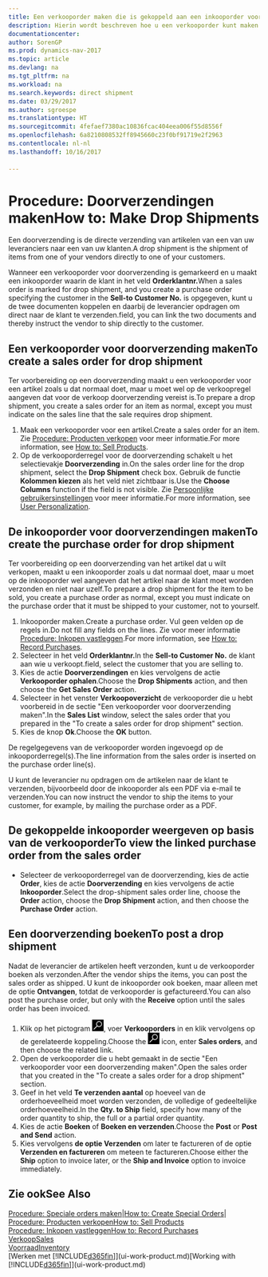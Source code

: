 ```yaml
---
title: Een verkooporder maken die is gekoppeld aan een inkooporder voor een directe verzending
description: Hierin wordt beschreven hoe u een verkooporder kunt maken die is gekoppeld aan een inkooporder om verzending direct van de leverancier naar de klant mogelijk te maken.
documentationcenter: 
author: SorenGP
ms.prod: dynamics-nav-2017
ms.topic: article
ms.devlang: na
ms.tgt_pltfrm: na
ms.workload: na
ms.search.keywords: direct shipment
ms.date: 03/29/2017
ms.author: sgroespe
ms.translationtype: HT
ms.sourcegitcommit: 4fefaef7380ac10836fcac404eea006f55d8556f
ms.openlocfilehash: 6a8210808532ff8945660c23f0bf91719e2f2963
ms.contentlocale: nl-nl
ms.lasthandoff: 10/16/2017

---
```

# <a name="how-to-make-drop-shipments"></a><span data-ttu-id="06de9-103">Procedure: Doorverzendingen maken</span><span class="sxs-lookup"><span data-stu-id="06de9-103">How to: Make Drop Shipments</span></span>
<span data-ttu-id="06de9-104">Een doorverzending is de directe verzending van artikelen van een van uw leveranciers naar een van uw klanten.</span><span class="sxs-lookup"><span data-stu-id="06de9-104">A drop shipment is the shipment of items from one of your vendors directly to one of your customers.</span></span>

<span data-ttu-id="06de9-105">Wanneer een verkooporder voor doorverzending is gemarkeerd en u maakt een inkooporder waarin de klant in het veld **Orderklantnr.**</span><span class="sxs-lookup"><span data-stu-id="06de9-105">When a sales order is marked for drop shipment, and you create a purchase order specifying the customer in the **Sell-to Customer No.**</span></span> <span data-ttu-id="06de9-106">is opgegeven, kunt u de twee documenten koppelen en daarbij de leverancier opdragen om direct naar de klant te verzenden.</span><span class="sxs-lookup"><span data-stu-id="06de9-106">field, you can link the two documents and thereby instruct the vendor to ship directly to the customer.</span></span>

## <a name="to-create-a-sales-order-for-drop-shipment"></a><span data-ttu-id="06de9-107">Een verkooporder voor doorverzending maken</span><span class="sxs-lookup"><span data-stu-id="06de9-107">To create a sales order for drop shipment</span></span>
<span data-ttu-id="06de9-108">Ter voorbereiding op een doorverzending maakt u een verkooporder voor een artikel zoals u dat normaal doet, maar u moet wel op de verkoopregel aangeven dat voor de verkoop doorverzending vereist is.</span><span class="sxs-lookup"><span data-stu-id="06de9-108">To prepare a drop shipment, you create a sales order for an item as normal, except you must indicate on the sales line that the sale requires drop shipment.</span></span>

1. <span data-ttu-id="06de9-109">Maak een verkooporder voor een artikel.</span><span class="sxs-lookup"><span data-stu-id="06de9-109">Create a sales order for an item.</span></span> <span data-ttu-id="06de9-110">Zie [Procedure: Producten verkopen](sales-how-sell-products.md) voor meer informatie.</span><span class="sxs-lookup"><span data-stu-id="06de9-110">For more information, see [How to: Sell Products](sales-how-sell-products.md).</span></span>
2. <span data-ttu-id="06de9-111">Op de verkooporderregel voor de doorverzending schakelt u het selectievakje **Doorverzending** in.</span><span class="sxs-lookup"><span data-stu-id="06de9-111">On the sales order line for the drop shipment, select the **Drop Shipment** check box.</span></span> <span data-ttu-id="06de9-112">Gebruik de functie **Kolommen kiezen** als het veld niet zichtbaar is.</span><span class="sxs-lookup"><span data-stu-id="06de9-112">Use the **Choose Columns** function if the field is not visible.</span></span> <span data-ttu-id="06de9-113">Zie [Persoonlijke gebruikersinstellingen](ui-user-personalization.md) voor meer informatie.</span><span class="sxs-lookup"><span data-stu-id="06de9-113">For more information, see [User Personalization](ui-user-personalization.md).</span></span>

## <a name="to-create-the-purchase-order-for-drop-shipment"></a><span data-ttu-id="06de9-114">De inkooporder voor doorverzendingen maken</span><span class="sxs-lookup"><span data-stu-id="06de9-114">To create the purchase order for drop shipment</span></span>
<span data-ttu-id="06de9-115">Ter voorbereiding op een doorverzending van het artikel dat u wilt verkopen, maakt u een inkooporder zoals u dat normaal doet, maar u moet op de inkooporder wel aangeven dat het artikel naar de klant moet worden verzonden en niet naar uzelf.</span><span class="sxs-lookup"><span data-stu-id="06de9-115">To prepare a drop shipment for the item to be sold, you create a purchase order as normal, except you must indicate on the purchase order that it must be shipped to your customer, not to yourself.</span></span>

1. <span data-ttu-id="06de9-116">Inkooporder maken.</span><span class="sxs-lookup"><span data-stu-id="06de9-116">Create a purchase order.</span></span> <span data-ttu-id="06de9-117">Vul geen velden op de regels in.</span><span class="sxs-lookup"><span data-stu-id="06de9-117">Do not fill any fields on the lines.</span></span> <span data-ttu-id="06de9-118">Zie voor meer informatie [Procedure: Inkopen vastleggen](purchasing-how-record-purchases.md).</span><span class="sxs-lookup"><span data-stu-id="06de9-118">For more information, see [How to: Record Purchases](purchasing-how-record-purchases.md).</span></span>
2. <span data-ttu-id="06de9-119">Selecteer in het veld **Orderklantnr.**</span><span class="sxs-lookup"><span data-stu-id="06de9-119">In the **Sell-to Customer No.**</span></span> <span data-ttu-id="06de9-120">de klant aan wie u verkoopt.</span><span class="sxs-lookup"><span data-stu-id="06de9-120">field, select the customer that you are selling to.</span></span>
3. <span data-ttu-id="06de9-121">Kies de actie **Doorverzendingen** en kies vervolgens de actie **Verkooporder ophalen**.</span><span class="sxs-lookup"><span data-stu-id="06de9-121">Choose the **Drop Shipments** action, and then choose the **Get Sales Order** action.</span></span>
4. <span data-ttu-id="06de9-122">Selecteer in het venster **Verkoopoverzicht** de verkooporder die u hebt voorbereid in de sectie "Een verkooporder voor doorverzending maken".</span><span class="sxs-lookup"><span data-stu-id="06de9-122">In the **Sales List** window, select the sales order that you prepared in the "To create a sales order for drop shipment" section.</span></span>
5. <span data-ttu-id="06de9-123">Kies de knop **Ok**.</span><span class="sxs-lookup"><span data-stu-id="06de9-123">Choose the **OK** button.</span></span>

<span data-ttu-id="06de9-124">De regelgegevens van de verkooporder worden ingevoegd op de inkooporderregel(s).</span><span class="sxs-lookup"><span data-stu-id="06de9-124">The line information from the sales order is inserted on the purchase order line(s).</span></span>

<span data-ttu-id="06de9-125">U kunt de leverancier nu opdragen om de artikelen naar de klant te verzenden, bijvoorbeeld door de inkooporder als een PDF via e-mail te verzenden.</span><span class="sxs-lookup"><span data-stu-id="06de9-125">You can now instruct the vendor to ship the items to your customer, for example, by mailing the purchase order as a PDF.</span></span>     

## <a name="to-view-the-linked-purchase-order-from-the-sales-order"></a><span data-ttu-id="06de9-126">De gekoppelde inkooporder weergeven op basis van de verkooporder</span><span class="sxs-lookup"><span data-stu-id="06de9-126">To view the linked purchase order from the sales order</span></span>
* <span data-ttu-id="06de9-127">Selecteer de verkooporderregel van de doorverzending, kies de actie **Order**, kies de actie **Doorverzending** en kies vervolgens de actie **Inkooporder**.</span><span class="sxs-lookup"><span data-stu-id="06de9-127">Select the drop-shipment sales order line, choose the **Order** action, choose the **Drop Shipment** action, and then choose the **Purchase Order** action.</span></span>

## <a name="to-post-a-drop-shipment"></a><span data-ttu-id="06de9-128">Een doorverzending boeken</span><span class="sxs-lookup"><span data-stu-id="06de9-128">To post a drop shipment</span></span>
<span data-ttu-id="06de9-129">Nadat de leverancier de artikelen heeft verzonden, kunt u de verkooporder boeken als verzonden.</span><span class="sxs-lookup"><span data-stu-id="06de9-129">After the vendor ships the items, you can post the sales order as shipped.</span></span> <span data-ttu-id="06de9-130">U kunt de inkooporder ook boeken, maar alleen met de optie **Ontvangen**, totdat de verkooporder is gefactureerd.</span><span class="sxs-lookup"><span data-stu-id="06de9-130">You can also post the purchase order, but only with the **Receive** option until the sales order has been invoiced.</span></span>

1. <span data-ttu-id="06de9-131">Klik op het pictogram ![Zoeken naar pagina of rapport](media/ui-search/search_small.png "pictogram Zoeken naar pagina of rapport"), voer **Verkooporders** in en klik vervolgens op de gerelateerde koppeling.</span><span class="sxs-lookup"><span data-stu-id="06de9-131">Choose the ![Search for Page or Report](media/ui-search/search_small.png "Search for Page or Report icon") icon, enter **Sales orders**, and then choose the related link.</span></span>
2. <span data-ttu-id="06de9-132">Open de verkooporder die u hebt gemaakt in de sectie "Een verkooporder voor een doorverzending maken".</span><span class="sxs-lookup"><span data-stu-id="06de9-132">Open the sales order that you created in the "To create a sales order for a drop shipment" section.</span></span>
3. <span data-ttu-id="06de9-133">Geef in het veld **Te verzenden aantal** op hoeveel van de orderhoeveelheid moet worden verzonden, de volledige of gedeeltelijke orderhoeveelheid.</span><span class="sxs-lookup"><span data-stu-id="06de9-133">In the **Qty. to Ship** field, specify how many of the order quantity to ship, the full or a partial order quantity.</span></span>
4. <span data-ttu-id="06de9-134">Kies de actie **Boeken** of **Boeken en verzenden**.</span><span class="sxs-lookup"><span data-stu-id="06de9-134">Choose the **Post** or **Post and Send** action.</span></span>
5. <span data-ttu-id="06de9-135">Kies vervolgens **de optie Verzenden** om later te factureren of de optie **Verzenden en factureren** om meteen te factureren.</span><span class="sxs-lookup"><span data-stu-id="06de9-135">Choose either the **Ship** option to invoice later, or the **Ship and Invoice** option to invoice immediately.</span></span>

## <a name="see-also"></a><span data-ttu-id="06de9-136">Zie ook</span><span class="sxs-lookup"><span data-stu-id="06de9-136">See Also</span></span>
<span data-ttu-id="06de9-137">[Procedure: Speciale orders maken](sales-how-to-create-special-orders.md)|</span><span class="sxs-lookup"><span data-stu-id="06de9-137">[How to: Create Special Orders](sales-how-to-create-special-orders.md)|</span></span>  
[<span data-ttu-id="06de9-138">Procedure: Producten verkopen</span><span class="sxs-lookup"><span data-stu-id="06de9-138">How to: Sell Products</span></span>](sales-how-sell-products.md)  
[<span data-ttu-id="06de9-139">Procedure: Inkopen vastleggen</span><span class="sxs-lookup"><span data-stu-id="06de9-139">How to: Record Purchases</span></span>](purchasing-how-record-purchases.md)  
[<span data-ttu-id="06de9-140">Verkoop</span><span class="sxs-lookup"><span data-stu-id="06de9-140">Sales</span></span>](sales-manage-sales.md)  
[<span data-ttu-id="06de9-141">Voorraad</span><span class="sxs-lookup"><span data-stu-id="06de9-141">Inventory</span></span>](inventory-manage-inventory.md)  
<span data-ttu-id="06de9-142">[Werken met [!INCLUDE[d365fin](includes/d365fin_md.md)]](ui-work-product.md)</span><span class="sxs-lookup"><span data-stu-id="06de9-142">[Working with [!INCLUDE[d365fin](includes/d365fin_md.md)]](ui-work-product.md)</span></span>

